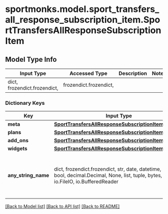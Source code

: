 # sportmonks.model.sport_transfers_all_response_subscription_item.SportTransfersAllResponseSubscriptionItem

## Model Type Info
Input Type | Accessed Type | Description | Notes
------------ | ------------- | ------------- | -------------
dict, frozendict.frozendict,  | frozendict.frozendict,  |  | 

### Dictionary Keys
Key | Input Type | Accessed Type | Description | Notes
------------ | ------------- | ------------- | ------------- | -------------
**meta** | [**SportTransfersAllResponseSubscriptionItemMeta**](SportTransfersAllResponseSubscriptionItemMeta.md) | [**SportTransfersAllResponseSubscriptionItemMeta**](SportTransfersAllResponseSubscriptionItemMeta.md) |  | [optional] 
**plans** | [**SportTransfersAllResponseSubscriptionItemPlans**](SportTransfersAllResponseSubscriptionItemPlans.md) | [**SportTransfersAllResponseSubscriptionItemPlans**](SportTransfersAllResponseSubscriptionItemPlans.md) |  | [optional] 
**add_ons** | [**SportTransfersAllResponseSubscriptionItemAddOns**](SportTransfersAllResponseSubscriptionItemAddOns.md) | [**SportTransfersAllResponseSubscriptionItemAddOns**](SportTransfersAllResponseSubscriptionItemAddOns.md) |  | [optional] 
**widgets** | [**SportTransfersAllResponseSubscriptionItemWidgets**](SportTransfersAllResponseSubscriptionItemWidgets.md) | [**SportTransfersAllResponseSubscriptionItemWidgets**](SportTransfersAllResponseSubscriptionItemWidgets.md) |  | [optional] 
**any_string_name** | dict, frozendict.frozendict, str, date, datetime, int, float, bool, decimal.Decimal, None, list, tuple, bytes, io.FileIO, io.BufferedReader | frozendict.frozendict, str, BoolClass, decimal.Decimal, NoneClass, tuple, bytes, FileIO | any string name can be used but the value must be the correct type | [optional]

[[Back to Model list]](../../README.md#documentation-for-models) [[Back to API list]](../../README.md#documentation-for-api-endpoints) [[Back to README]](../../README.md)

